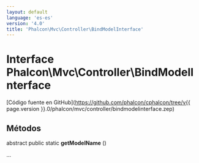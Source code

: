 ```yaml
---
layout: default
language: 'es-es'
version: '4.0'
title: 'Phalcon\Mvc\Controller\BindModelInterface'
---
```

# Interface **Phalcon\Mvc\Controller\BindModelInterface**

[Código fuente en GitHub](https://github.com/phalcon/cphalcon/tree/v{{ page.version }}.0/phalcon/mvc/controller/bindmodelinterface.zep)

## Métodos

abstract public static **getModelName** ()

...